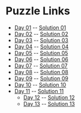 # Puzzle Links

- [Day 01](https://adventofcode.com/2024/day/1) -- [Solution 01](/puzzles/day01/main.go)
- [Day 02](https://adventofcode.com/2024/day/2) -- [Solution 02](/puzzles/day02/main.go)
- [Day 03](https://adventofcode.com/2024/day/3) -- [Solution 03](/puzzles/day03/main.go)
- [Day 04](https://adventofcode.com/2024/day/4) -- [Solution 04](/puzzles/day04/main.go)
- [Day 05](https://adventofcode.com/2024/day/5) -- [Solution 05](/puzzles/day05/main.go)
- [Day 06](https://adventofcode.com/2024/day/6) -- [Solution 06](/puzzles/day06/main.go)
- [Day 07](https://adventofcode.com/2024/day/7) -- [Solution 07](/puzzles/day07/main.go)
- [Day 08](https://adventofcode.com/2024/day/8) -- [Solution 08](/puzzles/day08/main.go)
- [Day 09](https://adventofcode.com/2024/day/9) -- [Solution 09](/puzzles/day09/main.go)
- [Day 10](https://adventofcode.com/2024/day/10) -- [Solution 10](/puzzles/day10/main.go)
- [Day 11](https://adventofcode.com/2024/day/11) -- [Solution 11](/puzzles/day11/main.go)
  - [Day 12](https://adventofcode.com/2024/day/12) -- [Solution 12](/puzzles/day12/main.go)
  - [Day 13](https://adventofcode.com/2024/day/13) -- [Solution 13](/puzzles/day13/main.go)
    <!-- - [Day 14](https://adventofcode.com/2024/day/14) -- [Solution 14](/puzzles/day14/main.go) -->
    <!-- - [Day 15](https://adventofcode.com/2024/day/15) -- [Solution 15](/puzzles/day15/main.go) -->
    <!-- - [Day 16](https://adventofcode.com/2024/day/16) -- [Solution 16](/puzzles/day16/main.go) -->
    <!-- - [Day 17](https://adventofcode.com/2024/day/17) -- [Solution 17](/puzzles/day17/main.go) -->
    <!-- - [Day 18](https://adventofcode.com/2024/day/18) -- [Solution 18](/puzzles/day18/main.go) -->
    <!-- - [Day 19](https://adventofcode.com/2024/day/19) -- [Solution 19](/puzzles/day19/main.go) -->
    <!-- - [Day 20](https://adventofcode.com/2024/day/20) -- [Solution 20](/puzzles/day20/main.go) -->
    <!-- - [Day 21](https://adventofcode.com/2024/day/21) -- [Solution 21](/puzzles/day21/main.go) -->
    <!-- - [Day 22](https://adventofcode.com/2024/day/22) -- [Solution 22](/puzzles/day22/main.go) -->
    <!-- - [Day 23](https://adventofcode.com/2024/day/23) -- [Solution 23](/puzzles/day23/main.go) -->
    <!-- - [Day 24](https://adventofcode.com/2024/day/24) -- [Solution 24](/puzzles/day24/main.go) -->
    <!-- - [Day 25](https://adventofcode.com/2024/day/25) -- [Solution 25](/puzzles/day25/main.go) -->
